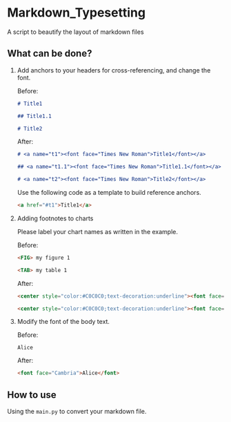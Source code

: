 # Markdown_Typesetting
A script to beautify the layout of markdown files

## What can be done?

1. Add anchors to your headers for cross-referencing, and change the font.

   Before:

   ```markdown
   # Title1
   
   ## Title1.1
   
   # Title2
   ```

   After:

   ```markdown
   # <a name="t1"><font face="Times New Roman">Title1</font></a>
   
   ## <a name="t1.1"><font face="Times New Roman">Title1.1</font></a>
   
   # <a name="t2"><font face="Times New Roman">Title2</font></a>
   ```

   Use the following code as a template to build reference anchors.

   ```markdown
   <a href="#t1">Title1</a>
   ```

2. Adding footnotes to charts

   Please label your chart names as written in the example.

   Before:

   ```markdown
   <FIG> my figure 1
   
   <TAB> my table 1
   ```

   After:

   ```markdown
   <center style="color:#C0C0C0;text-decoration:underline"><font face="Cambria"><a name="fig1.1">Figure[1.1]</a>: my figure 1</font></center>
   
   <center style="color:#C0C0C0;text-decoration:underline"><font face="Cambria"><a name="tab1.1">Table[1.1]</a>: my table 1</font></center>
   ```

3. Modify the font of the body text.

   Before:

   ```
   Alice
   ```

   After:

   ```markdown
   <font face="Cambria">Alice</font>
   ```

## How to use

Using the `main.py` to convert your markdown file.







